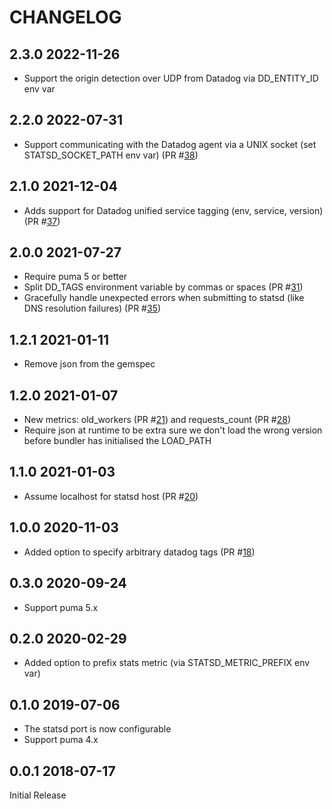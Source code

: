 # CHANGELOG

## 2.3.0 2022-11-26

* Support the origin detection over UDP from Datadog via DD_ENTITY_ID env var

## 2.2.0 2022-07-31

* Support communicating with the Datadog agent via a UNIX socket (set STATSD_SOCKET_PATH env var) (PR #[38](https://github.com/yob/puma-plugin-statsd/pull/38))

## 2.1.0 2021-12-04

* Adds support for Datadog unified service tagging (env, service, version) (PR #[37](https://github.com/yob/puma-plugin-statsd/pull/37))

## 2.0.0 2021-07-27

* Require puma 5 or better
* Split DD_TAGS environment variable by commas or spaces (PR #[31](https://github.com/yob/puma-plugin-statsd/pull/31))
* Gracefully handle unexpected errors when submitting to statsd (like DNS resolution failures) (PR #[35](https://github.com/yob/puma-plugin-statsd/pull/35))

## 1.2.1 2021-01-11

* Remove json from the gemspec

## 1.2.0 2021-01-07

* New metrics: old_workers (PR #[21](https://github.com/yob/puma-plugin-statsd/pull/21)) and requests_count (PR #[28](https://github.com/yob/puma-plugin-statsd/pull/28))
* Require json at runtime to be extra sure we don't load the wrong version before bundler has initialised the LOAD_PATH

## 1.1.0 2021-01-03

* Assume localhost for statsd host (PR #[20](https://github.com/yob/puma-plugin-statsd/pull/20))

## 1.0.0 2020-11-03

* Added option to specify arbitrary datadog tags (PR #[18](https://github.com/yob/puma-plugin-statsd/pull/18))

## 0.3.0 2020-09-24

* Support puma 5.x

## 0.2.0 2020-02-29

* Added option to prefix stats metric (via STATSD_METRIC_PREFIX env var)

## 0.1.0 2019-07-06

* The statsd port is now configurable
* Support puma 4.x

## 0.0.1 2018-07-17

Initial Release
